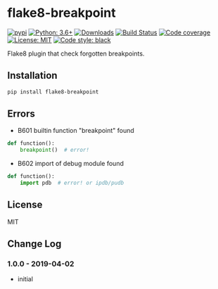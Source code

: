 # flake8-breakpoint

[![pypi](https://badge.fury.io/py/flake8-breakpoint.svg)](https://pypi.org/project/flake8-breakpoint)
[![Python: 3.6+](https://img.shields.io/badge/Python-3.6+-blue.svg)](https://pypi.org/project/flake8-breakpoint)
[![Downloads](https://img.shields.io/pypi/dm/flake8-breakpoint.svg)](https://pypistats.org/packages/flake8-breakpoint)
[![Build Status](https://travis-ci.org/Afonasev/flake8-breakpoint.svg?branch=master)](https://travis-ci.org/Afonasev/flake8-breakpoint)
[![Code coverage](https://codecov.io/gh/afonasev/flake8-breakpoint/branch/master/graph/badge.svg)](https://codecov.io/gh/afonasev/flake8-breakpoint)
[![License: MIT](https://img.shields.io/badge/License-MIT-green.svg)](https://en.wikipedia.org/wiki/MIT_License)
[![Code style: black](https://img.shields.io/badge/code%20style-black-000000.svg)](https://github.com/ambv/black)

Flake8 plugin that check forgotten breakpoints.

## Installation

```bash
pip install flake8-breakpoint
```

## Errors

* B601 builtin function "breakpoint" found

```python
def function():
    breakpoint()  # error!
```

* B602 import of debug module found

```python
def function():
    import pdb  # error! or ipdb/pudb
```

## License

MIT

## Change Log

### 1.0.0 - 2019-04-02

* initial
